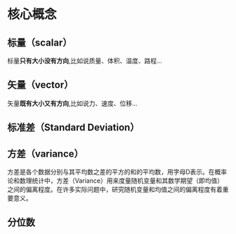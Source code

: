 
# 核心概念

## 标量（scalar）
标量**只有大小没有方向**,比如说质量、体积、温度、路程...



## 矢量（vector）
矢量**既有大小又有方向**,比如说力、速度、位移...



## 标准差（Standard Deviation）



## 方差（variance）
方差是各个数据分别与其平均数之差的平方的和的平均数，用字母D表示。在概率论和数理统计中，方差（Variance）用来度量随机变量和其数学期望（即均值）之间的偏离程度。在许多实际问题中，研究随机变量和均值之间的偏离程度有着重要意义。

## 分位数


